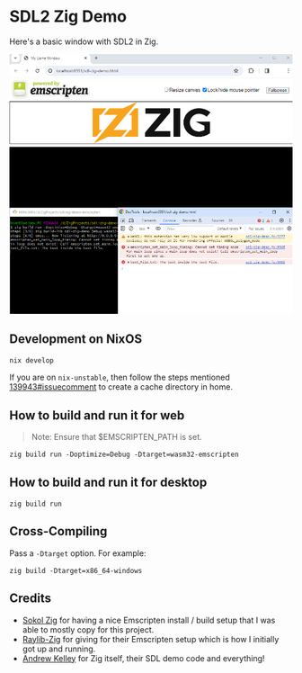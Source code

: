 # SDL2 Zig Demo

Here's a basic window with SDL2 in Zig.

![screenshot](screenshot1.png)

## Development on NixOS 
```
nix develop
```

If you are on `nix-unstable`, then follow the steps mentioned [139943#issuecomment](https://github.com/NixOS/nixpkgs/issues/139943#issuecomment-930432045)
to create a cache directory in home.


## How to build and run it for web

> Note: Ensure that $EMSCRIPTEN_PATH is set.

```
zig build run -Doptimize=Debug -Dtarget=wasm32-emscripten
```

## How to build and run it for desktop

```
zig build run
```

## Cross-Compiling

Pass a `-Dtarget` option. For example:

```
zig build -Dtarget=x86_64-windows
```

## Credits

* [Sokol Zig](https://github.com/floooh/sokol-zig) for having a nice Emscripten install / build setup that I was able to mostly copy for this project.
* [Raylib-Zig](https://github.com/Not-Nik/raylib-zig) for giving for their Emscripten setup which is how I initially got up and running.
* [Andrew Kelley](https://github.com/andrewrk/sdl-zig-demo) for Zig itself, their SDL demo code and everything!
